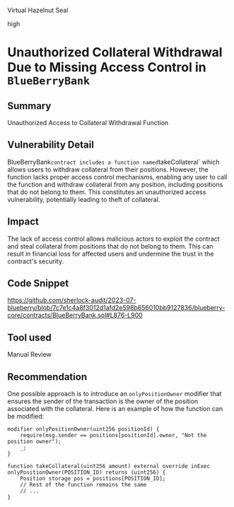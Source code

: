 Virtual Hazelnut Seal

high

# Unauthorized Collateral Withdrawal Due to Missing Access Control in `BlueBerryBank`
## Summary
Unauthorized Access to Collateral Withdrawal Function

## Vulnerability Detail
BlueBerryBank` contract includes a function named `takeCollateral` which allows users to withdraw collateral from their positions. However, the function lacks proper access control mechanisms, enabling any user to call the function and withdraw collateral from any position, including positions that do not belong to them. This constitutes an unauthorized access vulnerability, potentially leading to theft of collateral.

## Impact
The lack of access control allows malicious actors to exploit the contract and steal collateral from positions that do not belong to them. This can result in financial loss for affected users and undermine the trust in the contract's security.

## Code Snippet
https://github.com/sherlock-audit/2023-07-blueberry/blob/7c7e1c4a8f3012d1afd2e598b656010bb9127836/blueberry-core/contracts/BlueBerryBank.sol#L876-L900

## Tool used

Manual Review

## Recommendation
One possible approach is to introduce an `onlyPositionOwner` modifier that ensures the sender of the transaction is the owner of the position associated with the collateral. Here is an example of how the function can be modified:

```solidity
modifier onlyPositionOwner(uint256 positionId) {
    require(msg.sender == positions[positionId].owner, "Not the position owner");
    _;
}

function takeCollateral(uint256 amount) external override inExec onlyPositionOwner(POSITION_ID) returns (uint256) {
    Position storage pos = positions[POSITION_ID];
    // Rest of the function remains the same
    // ...
}
```
